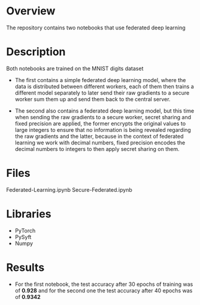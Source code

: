 # Overview
The repository contains two notebooks that use federated deep learning

# Description
Both notebooks are trained on the MNIST digits dataset

- The first contains a simple federated deep learning model, where the data is distributed between different workers, each of them then trains a different model separately to later send their raw gradients to a secure worker sum them up and send them back to the central server.

- The second also contains a federated deep learning model, but this time when sending the raw gradients to a secure worker, secret sharing and fixed precision are applied, the former encrypts the original values to large integers to ensure that no information is being revealed regarding the raw gradients and the latter, because in the context of federated learning we work with decimal numbers, fixed precision encodes the decimal numbers to integers to then apply secret sharing on them.

# Files
Federated-Learning.ipynb
Secure-Federated.ipynb

# Libraries
  * PyTorch
  * PySyft
  * Numpy

# Results
  - For the first notebook, the test accuracy after 30 epochs of training was of **0.928** and for the second one the test accuracy after 40 epochs was of **0.9342**
